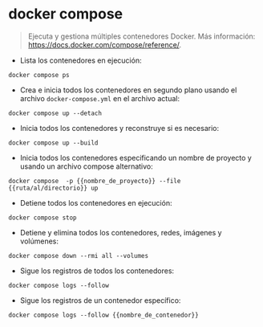 # docker compose

> Ejecuta y gestiona múltiples contenedores Docker.
> Más información: <https://docs.docker.com/compose/reference/>.

- Lista los contenedores en ejecución:

`docker compose ps`

- Crea e inicia todos los contenedores en segundo plano usando el archivo `docker-compose.yml` en el archivo actual:

`docker compose up --detach`

- Inicia todos los contenedores y reconstruye si es necesario:

`docker compose up --build`

- Inicia todos los contenedores especificando un nombre de proyecto y usando un archivo compose alternativo:

`docker compose  -p {{nombre_de_proyecto}} --file {{ruta/al/directorio}} up`

- Detiene todos los contenedores en ejecución:

`docker compose stop`

- Detiene y elimina todos los contenedores, redes, imágenes y volúmenes:

`docker compose down --rmi all --volumes`

- Sigue los registros de todos los contenedores:

`docker compose logs --follow`

- Sigue los registros de un contenedor específico:

`docker compose logs --follow {{nombre_de_contenedor}}`
